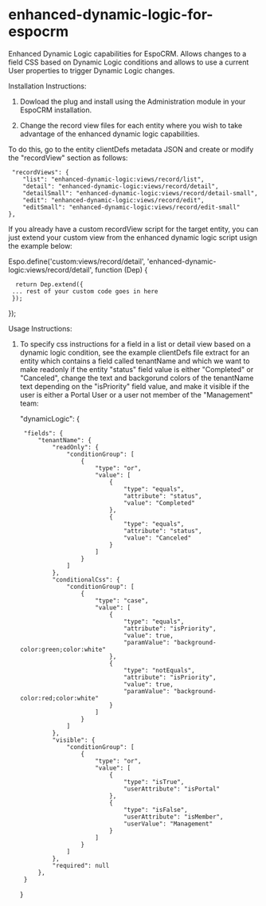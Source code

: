# enhanced-dynamic-logic-for-espocrm
Enhanced Dynamic Logic capabilities for EspoCRM. Allows changes to a field CSS based on Dynamic Logic conditions and allows to use a current User properties to trigger Dynamic Logic changes.

Installation Instructions:

1) Dowload the plug and install using the Administration module in your EspoCRM installation.

2) Change the record view files for each entity where you wish to take advantage of the enhanced dynamic logic capabilities. 

To do this, go to the entity clientDefs metadata JSON and create or modify the "recordView" section as follows:
 
     "recordViews": {
        "list": "enhanced-dynamic-logic:views/record/list",
        "detail": "enhanced-dynamic-logic:views/record/detail",
        "detailSmall": "enhanced-dynamic-logic:views/record/detail-small",
        "edit": "enhanced-dynamic-logic:views/record/edit",
        "editSmall": "enhanced-dynamic-logic:views/record/edit-small"
    },

If you already have a custom recordView script for the target entity, you can just extend your custom view from the enhanced dynamic logic script usign the example below:

Espo.define('custom:views/record/detail', 'enhanced-dynamic-logic:views/record/detail', function (Dep) { 

      return Dep.extend({
     ... rest of your custom code goes in here
     });  

 });
     
Usage Instructions:

1) To specify css instructions for a field in a list or detail view based on a dynamic logic condition, see the example clientDefs file extract for an entity which contains a field called tenantName and which we want to make readonly if the entity "status" field value is either "Completed" or "Canceled", change the text and backgorund colors of the tenantName text depending on the "isPriority" field value, and make it visible if the user is either a Portal User or a user not member of the "Management" team:

    "dynamicLogic": {
    
        "fields": {
            "tenantName": {
                "readOnly": {
                    "conditionGroup": [
                        {
                            "type": "or",
                            "value": [
                                {
                                    "type": "equals",
                                    "attribute": "status",
                                    "value": "Completed"
                                },
                                {
                                    "type": "equals",
                                    "attribute": "status",
                                    "value": "Canceled"
                                }
                            ]
                        }
                    ]
                },
                "conditionalCss": {
                    "conditionGroup": [
                        {
                            "type": "case",
                            "value": [
                                {
                                    "type": "equals",
                                    "attribute": "isPriority",
                                    "value": true,
                                    "paramValue": "background-color:green;color:white"
                                },
                                {
                                    "type": "notEquals",
                                    "attribute": "isPriority",
                                    "value": true,
                                    "paramValue": "background-color:red;color:white"
                                }
                            ]
                        }
                    ]
                },
                "visible": {
                    "conditionGroup": [
                        {
                            "type": "or",
                            "value": [
                                {
                                    "type": "isTrue",
                                    "userAttribute": "isPortal"
                                },
                                {
                                    "type": "isFalse",
                                    "userAttribute": "isMember",
                                    "userValue": "Management"
                                }
                            ]    
                        }
                    ]
                },
                "required": null
            },
        }
        
    }


